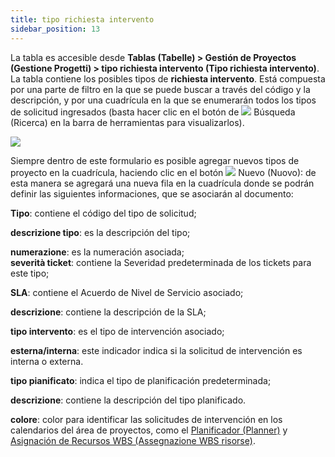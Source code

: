 ```yaml
---
title: tipo richiesta intervento
sidebar_position: 13
---
```


La tabla es accesible desde **Tablas (Tabelle) > Gestión de Proyectos (Gestione Progetti) > tipo richiesta intervento (Tipo richiesta intervento)**.  
La tabla contiene los posibles tipos de **richiesta intervento**. Está compuesta por una parte de filtro en la que se puede buscar a través del código y la descripción, y por una cuadrícula en la que se enumerarán todos los tipos de solicitud ingresados (basta hacer clic en el botón de ![](/img/neutral/common/search.png) Búsqueda (Ricerca) en la barra de herramientas para visualizarlos).

![](/img/it-it/configurations/tables/projects/request.png)

Siempre dentro de este formulario es posible agregar nuevos tipos de proyecto en la cuadrícula, haciendo clic en el botón ![](/img/neutral/common/new.png) Nuevo (Nuovo): de esta manera se agregará una nueva fila en la cuadrícula donde se podrán definir las siguientes informaciones, que se asociarán al documento:

**Tipo**: contiene el código del tipo de solicitud;  

**descrizione tipo**: es la descripción del tipo;  

**numerazione**: es la numeración asociada;  
**severità ticket**: contiene la Severidad predeterminada de los tickets para este tipo;  

**SLA**: contiene el Acuerdo de Nivel de Servicio asociado;  

**descrizione**: contiene la descripción de la SLA;  

**tipo intervento**: es el tipo de intervención asociado;  

**esterna/interna**: este indicador indica si la solicitud de intervención es interna o externa.  

**tipo pianificato**: indica el tipo de planificación predeterminada;  

**descrizione**: contiene la descripción del tipo planificado.  

**colore**: color para identificar las solicitudes de intervención en los calendarios del área de proyectos, como el [Planificador (Planner)](/docs/project-management/planned-interventions/planner) y [Asignación de Recursos WBS (Assegnazione WBS risorse)](/docs/project-management/planned-interventions/wbs-resource-assignation).